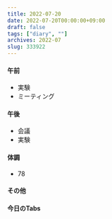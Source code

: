 ```yaml
---
title: 2022-07-20
date: 2022-07-20T00:00:00+09:00
draft: false
tags: ["diary", ""]
archives: 2022-07
slug: 333922
---
```

#### 午前
- 実験
- ミーティング
#### 午後
- 会議
- 実験
#### 体調
- 78
#### その他
#### 今日のTabs